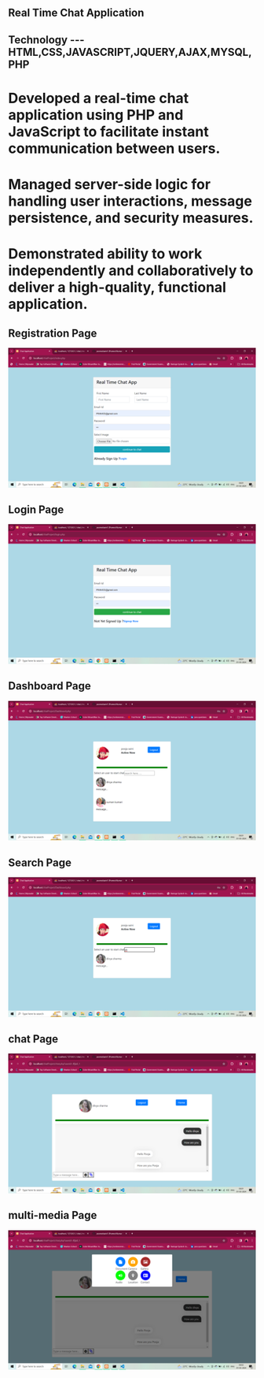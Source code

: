 ## Real Time Chat Application

## Technology ---HTML,CSS,JAVASCRIPT,JQUERY,AJAX,MYSQL,PHP

# Developed a real-time chat application using PHP and JavaScript to facilitate instant communication between users.

# Managed server-side logic for handling user interactions, message persistence, and security measures.

# Demonstrated ability to work independently and collaboratively to deliver a high-quality, functional application.

## Registration Page
<img src="chatImages/1.png">

## Login Page
<img src="chatImages/2.png">

## Dashboard Page
<img src="chatImages/3.png"> 

## Search Page
<img src="chatImages/4.png">

## chat Page
<img src="chatImages/5.png">

## multi-media Page
<img src="chatImages/6.png">
